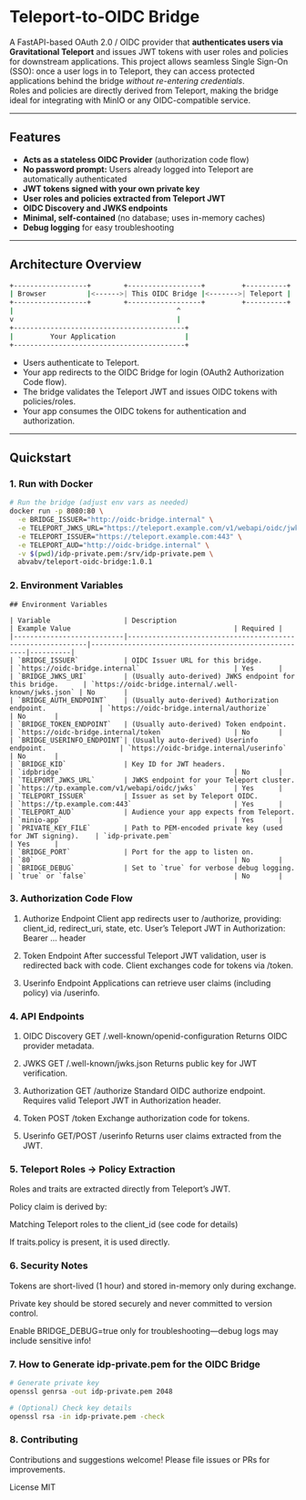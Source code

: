 # Teleport‑to‑OIDC Bridge

A FastAPI-based OAuth 2.0 / OIDC provider that **authenticates users via Gravitational Teleport** and issues JWT tokens with user roles and policies for downstream applications. This project allows seamless Single Sign-On (SSO): once a user logs in to Teleport, they can access protected applications behind the bridge _without re-entering credentials_.  
Roles and policies are directly derived from Teleport, making the bridge ideal for integrating with MinIO or any OIDC-compatible service.

---

## Features

- **Acts as a stateless OIDC Provider** (authorization code flow)
- **No password prompt:** Users already logged into Teleport are automatically authenticated
- **JWT tokens signed with your own private key**
- **User roles and policies extracted from Teleport JWT**
- **OIDC Discovery and JWKS endpoints**
- **Minimal, self-contained** (no database; uses in-memory caches)
- **Debug logging** for easy troubleshooting

---

## Architecture Overview
```bash
+------------------+        +------------------+         +----------+
| Browser          |<------>| This OIDC Bridge |<------->| Teleport |
+------------------+        +------------------+         +----------+
|                                        ^
v                                        |
+------------------------------------------+
|         Your Application                 |
+------------------------------------------+
```
- Users authenticate to Teleport.
- Your app redirects to the OIDC Bridge for login (OAuth2 Authorization Code flow).
- The bridge validates the Teleport JWT and issues OIDC tokens with policies/roles.
- Your app consumes the OIDC tokens for authentication and authorization.

---

## Quickstart

### 1. Run with Docker

```bash
# Run the bridge (adjust env vars as needed)
docker run -p 8080:80 \
  -e BRIDGE_ISSUER="http://oidc-bridge.internal" \
  -e TELEPORT_JWKS_URL="https://teleport.example.com/v1/webapi/oidc/jwks" \
  -e TELEPORT_ISSUER="https://teleport.example.com:443" \
  -e TELEPORT_AUD="http://oidc-bridge.internal" \
  -v $(pwd)/idp-private.pem:/srv/idp-private.pem \
  abvabv/teleport-oidc-bridge:1.0.1
```

### 2. Environment Variables

```
## Environment Variables

| Variable                  | Description                                                | Example Value                                        | Required |
|---------------------------|------------------------------------------------------------|------------------------------------------------------|----------|
| `BRIDGE_ISSUER`           | OIDC Issuer URL for this bridge.                           | `https://oidc-bridge.internal`                       | Yes      |
| `BRIDGE_JWKS_URI`         | (Usually auto-derived) JWKS endpoint for this bridge.      | `https://oidc-bridge.internal/.well-known/jwks.json` | No       |
| `BRIDGE_AUTH_ENDPOINT`    | (Usually auto-derived) Authorization endpoint.             | `https://oidc-bridge.internal/authorize`             | No       |
| `BRIDGE_TOKEN_ENDPOINT`   | (Usually auto-derived) Token endpoint.                     | `https://oidc-bridge.internal/token`                 | No       |
| `BRIDGE_USERINFO_ENDPOINT`| (Usually auto-derived) Userinfo endpoint.                  | `https://oidc-bridge.internal/userinfo`              | No       |
| `BRIDGE_KID`              | Key ID for JWT headers.                                    | `idpbridge`                                          | No       |
| `TELEPORT_JWKS_URL`       | JWKS endpoint for your Teleport cluster.                   | `https://tp.example.com/v1/webapi/oidc/jwks`         | Yes      |
| `TELEPORT_ISSUER`         | Issuer as set by Teleport OIDC.                            | `https://tp.example.com:443`                         | Yes      |
| `TELEPORT_AUD`            | Audience your app expects from Teleport.                   | `minio-app`                                          | Yes      |
| `PRIVATE_KEY_FILE`        | Path to PEM-encoded private key (used for JWT signing).    | `idp-private.pem`                                    | Yes      |
| `BRIDGE_PORT`             | Port for the app to listen on.                             | `80`                                                 | No       |
| `BRIDGE_DEBUG`            | Set to `true` for verbose debug logging.                   | `true` or `false`                                    | No       |

```

### 3. Authorization Code Flow
1. Authorize Endpoint
Client app redirects user to /authorize, providing:
client_id, redirect_uri, state, etc.
User’s Teleport JWT in Authorization: Bearer ... header

2. Token Endpoint
After successful Teleport JWT validation, user is redirected back with code.
Client exchanges code for tokens via /token.

3. Userinfo Endpoint
Applications can retrieve user claims (including policy) via /userinfo.

### 4. API Endpoints
1. OIDC Discovery
GET /.well-known/openid-configuration
Returns OIDC provider metadata.

2. JWKS
GET /.well-known/jwks.json
Returns public key for JWT verification.

3. Authorization
GET /authorize
Standard OIDC authorize endpoint. Requires valid Teleport JWT in Authorization header.

4. Token
POST /token
Exchange authorization code for tokens.

5. Userinfo
GET/POST /userinfo
Returns user claims extracted from the JWT.

### 5. Teleport Roles → Policy Extraction
Roles and traits are extracted directly from Teleport’s JWT.

Policy claim is derived by:

Matching Teleport roles to the client_id (see code for details)

If traits.policy is present, it is used directly.

### 6. Security Notes
Tokens are short-lived (1 hour) and stored in-memory only during exchange.

Private key should be stored securely and never committed to version control.

Enable BRIDGE_DEBUG=true only for troubleshooting—debug logs may include sensitive info!

### 7. How to Generate idp-private.pem for the OIDC Bridge
```bash
# Generate private key
openssl genrsa -out idp-private.pem 2048

# (Optional) Check key details
openssl rsa -in idp-private.pem -check
```

### 8. Contributing
Contributions and suggestions welcome! Please file issues or PRs for improvements.

License
MIT


